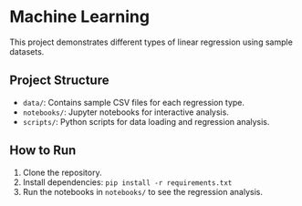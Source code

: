 # Machine Learning

This project demonstrates different types of linear regression using sample datasets.

## Project Structure

- `data/`: Contains sample CSV files for each regression type.
- `notebooks/`: Jupyter notebooks for interactive analysis.
- `scripts/`: Python scripts for data loading and regression analysis.

## How to Run

1. Clone the repository.
2. Install dependencies: `pip install -r requirements.txt`
3. Run the notebooks in `notebooks/` to see the regression analysis.
